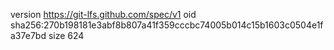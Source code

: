 version https://git-lfs.github.com/spec/v1
oid sha256:270b198181e3abf8b807a41f359cccbc74005b014c15b1603c0504e1fa37e7bd
size 624
